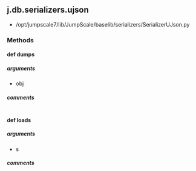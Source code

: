 ## j.db.serializers.ujson

- /opt/jumpscale7/lib/JumpScale/baselib/serializers/SerializerUJson.py

### Methods

#### def dumps 
##### arguments

- obj

##### comments

```

```

#### def loads 
##### arguments

- s

##### comments

```

```


